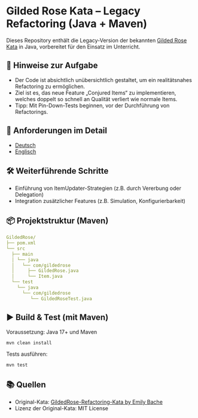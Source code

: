 # Gilded Rose Kata – Legacy Refactoring (Java + Maven)

Dieses Repository enthält die Legacy-Version der bekannten [Gilded Rose Kata](https://github.com/emilybache/GildedRose-Refactoring-Kata) in Java, vorbereitet für den Einsatz im Unterricht.

## 🧪 Hinweise zur Aufgabe

- Der Code ist absichtlich unübersichtlich gestaltet, um ein realitätsnahes Refactoring zu ermöglichen.
- Ziel ist es, das neue Feature „Conjured Items“ zu implementieren, welches doppelt so schnell an Qualität verliert wie normale Items.
- Tipp: Mit Pin-Down-Tests beginnen, vor der Durchführung von Refactorings.

## 🧾 Anforderungen im Detail

- [Deutsch](GildedRoseRequirements_de.md)
- [Englisch](GildedRoseRequirements.md)

## 🛠️ Weiterführende Schritte

- Einführung von ItemUpdater-Strategien (z.B. durch Vererbung oder Delegation)
- Integration zusätzlicher Features (z.B. Simulation, Konfigurierbarkeit)

## 📦 Projektstruktur (Maven)

``` yaml
GildedRose/
├── pom.xml
└── src
  ├── main
  │ └── java
  │   └── com/gildedrose
  │     ├── GildedRose.java
  │     └── Item.java
  └── test
    └── java
      └── com/gildedrose
         └── GildedRoseTest.java
```

## ▶️ Build & Test (mit Maven)

Voraussetzung: Java 17+ und Maven

``` bash
mvn clean install
```

Tests ausführen:

``` bash
mvn test
```

## 📚 Quellen

- Original-Kata: [GildedRose-Refactoring-Kata by Emily Bache](https://github.com/emilybache/GildedRose-Refactoring-Kata)
- Lizenz der Original-Kata: MIT License